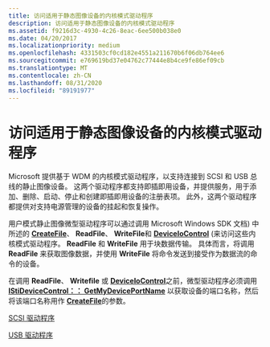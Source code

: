 ```yaml
---
title: 访问适用于静态图像设备的内核模式驱动程序
description: 访问适用于静态图像设备的内核模式驱动程序
ms.assetid: f9216d3c-4930-4c26-8eac-6ee500b038e0
ms.date: 04/20/2017
ms.localizationpriority: medium
ms.openlocfilehash: 4331503cf0cd182e4551a211670b6f06db764ee6
ms.sourcegitcommit: e769619bd37e04762c77444e8b4ce9fe86ef09cb
ms.translationtype: MT
ms.contentlocale: zh-CN
ms.lasthandoff: 08/31/2020
ms.locfileid: "89191977"
---
```

# <a name="accessing-kernel-mode-drivers-for-still-image-devices"></a>访问适用于静态图像设备的内核模式驱动程序





Microsoft 提供基于 WDM 的内核模式驱动程序，以支持连接到 SCSI 和 USB 总线的静止图像设备。 这两个驱动程序都支持即插即用设备，并提供服务，用于添加、删除、启动、停止和创建即插即用设备的注册表项。 此外，这两个驱动程序都提供对支持电源管理的设备的挂起和恢复操作。

用户模式静止图像微型驱动程序可以通过调用 Microsoft Windows SDK 文档) 中所述的 [**CreateFile**](/windows/desktop/api/fileapi/nf-fileapi-createfilea)、 **ReadFile**、 **WriteFile**和 [**DeviceIoControl**](/windows/desktop/api/ioapiset/nf-ioapiset-deviceiocontrol) (来访问这些内核模式驱动程序。 **ReadFile** 和 **WriteFile** 用于块数据传输。 具体而言，将调用 **ReadFile** 来获取图像数据，并使用 **WriteFile** 将命令发送到接受作为数据流的命令的设备。

在调用 **ReadFile**、 **Writefile** 或 [**DeviceIoControl**](/windows/desktop/api/ioapiset/nf-ioapiset-deviceiocontrol)之前，微型驱动程序必须调用 [**IStiDeviceControl：： GetMyDevicePortName**](/windows-hardware/drivers/ddi/stiusd/nf-stiusd-istidevicecontrol-getmydeviceportname) 以获取设备的端口名称，然后将该端口名称用作 [**CreateFile**](/windows/desktop/api/fileapi/nf-fileapi-createfilea)的参数。

[SCSI 驱动程序](scsi-driver.md)

[USB 驱动程序](usb-driver.md)

 

